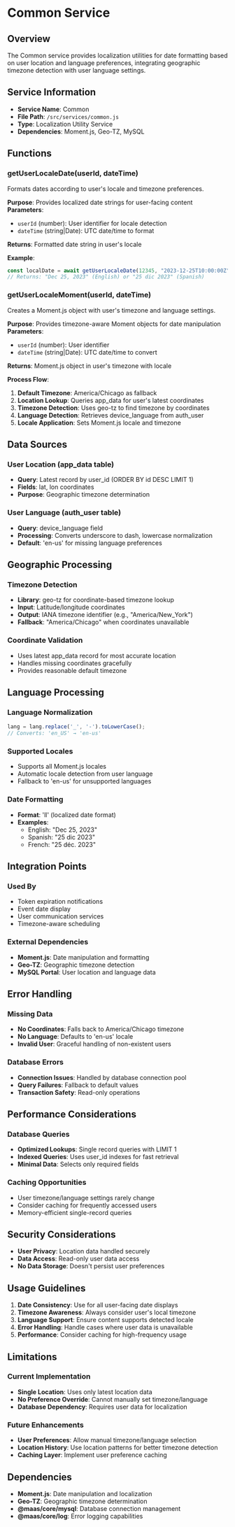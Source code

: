# Common Service

## Overview

The Common service provides localization utilities for date formatting based on user location and language preferences, integrating geographic timezone detection with user language settings.

## Service Information

- **Service Name**: Common
- **File Path**: `/src/services/common.js`
- **Type**: Localization Utility Service
- **Dependencies**: Moment.js, Geo-TZ, MySQL

## Functions

### getUserLocaleDate(userId, dateTime)

Formats dates according to user's locale and timezone preferences.

**Purpose**: Provides localized date strings for user-facing content
**Parameters**:
- `userId` (number): User identifier for locale detection
- `dateTime` (string|Date): UTC date/time to format

**Returns**: Formatted date string in user's locale

**Example**:
```javascript
const localDate = await getUserLocaleDate(12345, "2023-12-25T10:00:00Z");
// Returns: "Dec 25, 2023" (English) or "25 dic 2023" (Spanish)
```

### getUserLocaleMoment(userId, dateTime)

Creates a Moment.js object with user's timezone and language settings.

**Purpose**: Provides timezone-aware Moment objects for date manipulation
**Parameters**:
- `userId` (number): User identifier
- `dateTime` (string|Date): UTC date/time to convert

**Returns**: Moment.js object in user's timezone with locale

**Process Flow**:
1. **Default Timezone**: America/Chicago as fallback
2. **Location Lookup**: Queries app_data for user's latest coordinates
3. **Timezone Detection**: Uses geo-tz to find timezone by coordinates
4. **Language Detection**: Retrieves device_language from auth_user
5. **Locale Application**: Sets Moment.js locale and timezone

## Data Sources

### User Location (app_data table)
- **Query**: Latest record by user_id (ORDER BY id DESC LIMIT 1)
- **Fields**: lat, lon coordinates
- **Purpose**: Geographic timezone determination

### User Language (auth_user table)
- **Query**: device_language field
- **Processing**: Converts underscore to dash, lowercase normalization
- **Default**: 'en-us' for missing language preferences

## Geographic Processing

### Timezone Detection
- **Library**: geo-tz for coordinate-based timezone lookup
- **Input**: Latitude/longitude coordinates
- **Output**: IANA timezone identifier (e.g., "America/New_York")
- **Fallback**: "America/Chicago" when coordinates unavailable

### Coordinate Validation
- Uses latest app_data record for most accurate location
- Handles missing coordinates gracefully
- Provides reasonable default timezone

## Language Processing

### Language Normalization
```javascript
lang = lang.replace('_', '-').toLowerCase();
// Converts: 'en_US' → 'en-us'
```

### Supported Locales
- Supports all Moment.js locales
- Automatic locale detection from user language
- Fallback to 'en-us' for unsupported languages

### Date Formatting
- **Format**: 'll' (localized date format)
- **Examples**: 
  - English: "Dec 25, 2023"
  - Spanish: "25 dic 2023"
  - French: "25 déc. 2023"

## Integration Points

### Used By
- Token expiration notifications
- Event date display
- User communication services
- Timezone-aware scheduling

### External Dependencies
- **Moment.js**: Date manipulation and formatting
- **Geo-TZ**: Geographic timezone detection
- **MySQL Portal**: User location and language data

## Error Handling

### Missing Data
- **No Coordinates**: Falls back to America/Chicago timezone
- **No Language**: Defaults to 'en-us' locale
- **Invalid User**: Graceful handling of non-existent users

### Database Errors
- **Connection Issues**: Handled by database connection pool
- **Query Failures**: Fallback to default values
- **Transaction Safety**: Read-only operations

## Performance Considerations

### Database Queries
- **Optimized Lookups**: Single record queries with LIMIT 1
- **Indexed Queries**: Uses user_id indexes for fast retrieval
- **Minimal Data**: Selects only required fields

### Caching Opportunities
- User timezone/language settings rarely change
- Consider caching for frequently accessed users
- Memory-efficient single-record queries

## Security Considerations

- **User Privacy**: Location data handled securely
- **Data Access**: Read-only user data access
- **No Data Storage**: Doesn't persist user preferences

## Usage Guidelines

1. **Date Consistency**: Use for all user-facing date displays
2. **Timezone Awareness**: Always consider user's local timezone
3. **Language Support**: Ensure content supports detected locale
4. **Error Handling**: Handle cases where user data is unavailable
5. **Performance**: Consider caching for high-frequency usage

## Limitations

### Current Implementation
- **Single Location**: Uses only latest location data
- **No Preference Override**: Cannot manually set timezone/language
- **Database Dependency**: Requires user data for localization

### Future Enhancements
- **User Preferences**: Allow manual timezone/language selection
- **Location History**: Use location patterns for better timezone detection
- **Caching Layer**: Implement user preference caching

## Dependencies

- **Moment.js**: Date manipulation and localization
- **Geo-TZ**: Geographic timezone determination
- **@maas/core/mysql**: Database connection management
- **@maas/core/log**: Error logging capabilities